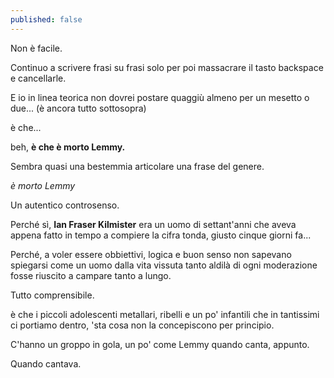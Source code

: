 ```yaml
---
published: false
---
```


Non è facile.

Continuo a scrivere frasi su frasi solo per poi massacrare il tasto backspace e cancellarle.

E io in linea teorica non dovrei postare quaggiù almeno per un mesetto o due... (è ancora tutto sottosopra)

è che...

beh, **è che è morto Lemmy.**

Sembra quasi una bestemmia articolare una frase del genere.

_è morto Lemmy_

Un autentico controsenso.

Perché sì, **Ian Fraser Kilmister** era un uomo di settant'anni che aveva appena fatto in tempo a compiere la cifra tonda, giusto cinque giorni fa...

Perché, a voler essere obbiettivi, logica e buon senso non sapevano spiegarsi come un uomo dalla vita vissuta tanto aldilà di ogni moderazione fosse riuscito a campare tanto a lungo.

Tutto comprensibile.

è che i piccoli adolescenti metallari, ribelli e un po' infantili che in tantissimi ci portiamo dentro, 'sta cosa non la concepiscono per principio.

C'hanno un groppo in gola, un po' come Lemmy quando canta, appunto. 

Quando cantava.
